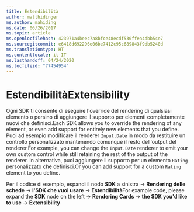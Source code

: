 ```yaml
---
title: Estendibilità
author: matthidinger
ms.author: mahiding
ms.date: 06/26/2017
ms.topic: article
ms.openlocfilehash: 423971a4beec7a8bfce48ecdf530ffea4dbb54e7
ms.sourcegitcommit: e6418d692296e06be7412c95c689843f9db5240d
ms.translationtype: HT
ms.contentlocale: it-IT
ms.lasthandoff: 04/24/2020
ms.locfileid: "77454954"
---
```

# <a name="extensibility"></a><span data-ttu-id="6ce3b-102">Estendibilità</span><span class="sxs-lookup"><span data-stu-id="6ce3b-102">Extensibility</span></span>

<span data-ttu-id="6ce3b-103">Ogni SDK ti consente di eseguire l'override del rendering di qualsiasi elemento o persino di aggiungere il supporto per elementi completamente nuovi che definisci.</span><span class="sxs-lookup"><span data-stu-id="6ce3b-103">Each SDK allows you to override the rendering of any element, or even add support for entirely new elements that you define.</span></span>  <span data-ttu-id="6ce3b-104">Puoi ad esempio modificare il renderer `Input.Date` in modo da restituire un controllo personalizzato mantenendo comunque il resto dell'output del renderer.</span><span class="sxs-lookup"><span data-stu-id="6ce3b-104">For example, you can change the `Input.Date` renderer to emit your own custom control while still retaining the rest of the output of the renderer.</span></span> <span data-ttu-id="6ce3b-105">In alternativa, puoi aggiungere il supporto per un elemento `Rating` personalizzato che definisci.</span><span class="sxs-lookup"><span data-stu-id="6ce3b-105">Or you can add support for a custom `Rating` element to you define.</span></span>

<span data-ttu-id="6ce3b-106">Per il codice di esempio, espandi il nodo **SDK** a sinistra -> **Rendering delle schede** -> **l'SDK che vuoi usare** -> **Estendibilità**</span><span class="sxs-lookup"><span data-stu-id="6ce3b-106">For example code, please expand the **SDK** node on the left -> **Rendering Cards** -> **the SDK you'd like to use** -> **Extensibility**</span></span>
